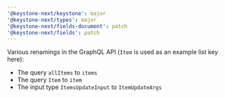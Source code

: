 ```yaml
---
'@keystone-next/keystone': major
'@keystone-next/types': major
'@keystone-next/fields-document': patch
'@keystone-next/fields': patch
---
```


Various renamings in the GraphQL API (`Item` is used as an example list key here):

- The query `allItems` to `items`
- The query `Item` to `item`
- The input type `ItemsUpdateInput` to `ItemUpdateArgs`
